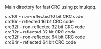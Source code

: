 Main directory for fast CRC using pclmulqdq. 

crc16f - non-reflected 16 bit CRC code<br>
crc16r -     reflected 16 bit CRC code<br>
crc32f - non-reflected 32 bit CRC code<br>
crc32r -     reflected 32 bit CRC code<br>
crc32f - non-reflected 64 bit CRC code<br>
crc64r -     reflected 64 bit CRC code<br>
